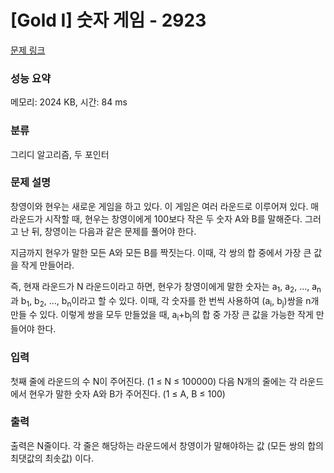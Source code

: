 # [Gold I] 숫자 게임 - 2923 

[문제 링크](https://www.acmicpc.net/problem/2923) 

### 성능 요약

메모리: 2024 KB, 시간: 84 ms

### 분류

그리디 알고리즘, 두 포인터

### 문제 설명

<p>창영이와 현우는 새로운 게임을 하고 있다. 이 게임은 여러 라운드로 이루어져 있다. 매 라운드가 시작할 때, 현우는 창영이에게 100보다 작은 두 숫자 A와 B를 말해준다. 그러고 난 뒤, 창영이는 다음과 같은 문제를 풀어야 한다. </p>

<p>지금까지 현우가 말한 모든 A와 모든 B를 짝짓는다. 이때, 각 쌍의 합 중에서 가장 큰 값을 작게 만들어라.</p>

<p>즉, 현재 라운드가 N 라운드이라고 하면, 현우가 창영이에게 말한 숫자는 a<sub>1</sub>, a<sub>2</sub>, ..., a<sub>n</sub> 과 b<sub>1</sub>, b<sub>2</sub>, ..., b<sub>n</sub>이라고 할 수 있다. 이때, 각 숫자를 한 번씩 사용하여 (a<sub>i</sub>, b<sub>j</sub>)쌍을 n개 만들 수 있다. 이렇게 쌍을 모두 만들었을 때, a<sub>i</sub>+b<sub>j</sub>의 합 중 가장 큰 값을 가능한 작게 만들어야 한다.</p>

### 입력 

 <p>첫째 줄에 라운드의 수 N이 주어진다. (1 ≤ N ≤ 100000) 다음 N개의 줄에는 각 라운드에서 현우가 말한 숫자 A와 B가 주어진다. (1 ≤ A, B ≤ 100)</p>

### 출력 

 <p>출력은 N줄이다. 각 줄은 해당하는 라운드에서 창영이가 말해야하는 값 (모든 쌍의 합의 최댓값의 최솟값) 이다.</p>

